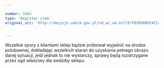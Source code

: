 ```yaml
---

number: 3484
type: 'Register item'
original_uri: 'http://decyzje.uokik.gov.pl/nd_wz_um.nsf/0/FB3D900EE4CC4C80C1257A52002F83ED?OpenDocument'


---
```


Wszelkie spory z klientami sklep będzie próbował wyjaśnić na drodze polubownej, dokładając wszelkich starań do uzyskania pełnego obrazu danej sytuacji, jeśli jednak to nie wystarczy, sprawy będą rozstrzygane przez sąd właściwy dla siedziby sklepu
